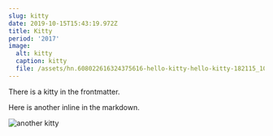 ```yaml
---
slug: kitty
date: 2019-10-15T15:43:19.972Z
title: Kitty
period: '2017'
image:
  alt: kitty
  caption: kitty
  file: /assets/hn.608022616324375616-hello-kitty-hello-kitty-182115_1024_800.jpg
---
```

There is a kitty in the frontmatter.

Here is another inline in the markdown.

![another kitty](/assets/hn.608001072777199715-hello-kitty-kittyrulez-wallpaper_018.gif "another kitty")
